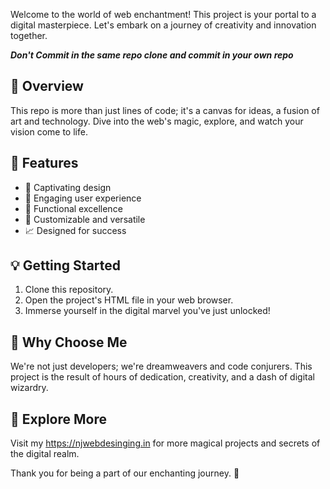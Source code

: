 Welcome to the world of web enchantment! This project is your portal to a digital masterpiece. Let's embark on a journey of creativity and innovation together.

***Don't Commit in the same repo clone and commit in your own repo***

## 📄 Overview

This repo is more than just lines of code; it's a canvas for ideas, a fusion of art and technology. Dive into the web's magic, explore, and watch your vision come to life.

## 🎨 Features

- 🚀 Captivating design
- 🌟 Engaging user experience
- 🎯 Functional excellence
- 🧩 Customizable and versatile
- 📈 Designed for success

## 💡 Getting Started

1. Clone this repository.
2. Open the project's HTML file in your web browser.
3. Immerse yourself in the digital marvel you've just unlocked!

## 💬 Why Choose Me

We're not just developers; we're dreamweavers and code conjurers. This project is the result of hours of dedication, creativity, and a dash of digital wizardry.

## 🌌 Explore More

Visit my https://njwebdesinging.in for more magical projects and secrets of the digital realm.

Thank you for being a part of our enchanting journey. 🌟
